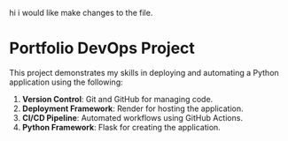 hi i would like make changes to the file. 

# Portfolio DevOps Project

This project demonstrates my skills in deploying and automating a Python application using the following:

1. **Version Control**: Git and GitHub for managing code.
2. **Deployment Framework**: Render for hosting the application.
3. **CI/CD Pipeline**: Automated workflows using GitHub Actions.
4. **Python Framework**: Flask for creating the application.
